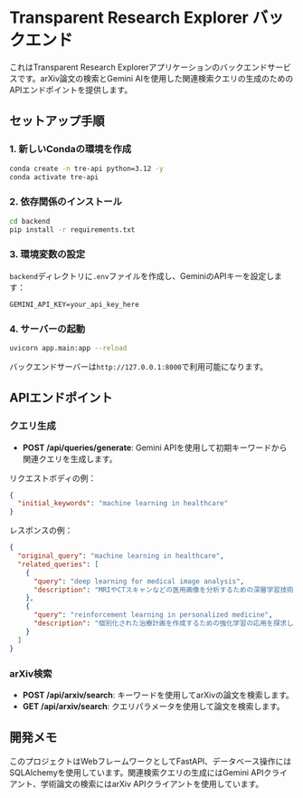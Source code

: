 # Transparent Research Explorer バックエンド

これはTransparent Research Explorerアプリケーションのバックエンドサービスです。arXiv論文の検索とGemini AIを使用した関連検索クエリの生成のためのAPIエンドポイントを提供します。

## セットアップ手順

### 1. 新しいCondaの環境を作成
```bash
conda create -n tre-api python=3.12 -y
conda activate tre-api
```

### 2. 依存関係のインストール
```bash
cd backend
pip install -r requirements.txt
```

### 3. 環境変数の設定
`backend`ディレクトリに`.env`ファイルを作成し、GeminiのAPIキーを設定します：
```
GEMINI_API_KEY=your_api_key_here
```

### 4. サーバーの起動
```bash
uvicorn app.main:app --reload
```

バックエンドサーバーは`http://127.0.0.1:8000`で利用可能になります。

## APIエンドポイント

### クエリ生成
- **POST /api/queries/generate**: Gemini APIを使用して初期キーワードから関連クエリを生成します。

リクエストボディの例：
```json
{
  "initial_keywords": "machine learning in healthcare"
}
```

レスポンスの例：
```json
{
  "original_query": "machine learning in healthcare",
  "related_queries": [
    {
      "query": "deep learning for medical image analysis",
      "description": "MRIやCTスキャンなどの医用画像を分析するための深層学習技術に焦点を当てています。"
    },
    {
      "query": "reinforcement learning in personalized medicine",
      "description": "個別化された治療計画を作成するための強化学習の応用を探求します。"
    }
  ]
}
```

### arXiv検索
- **POST /api/arxiv/search**: キーワードを使用してarXivの論文を検索します。
- **GET /api/arxiv/search**: クエリパラメータを使用して論文を検索します。

## 開発メモ

このプロジェクトはWebフレームワークとしてFastAPI、データベース操作にはSQLAlchemyを使用しています。関連検索クエリの生成にはGemini APIクライアント、学術論文の検索にはarXiv APIクライアントを使用しています。
